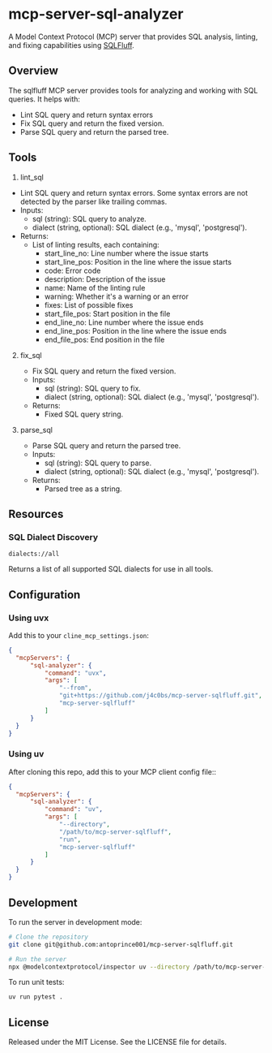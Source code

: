 # mcp-server-sql-analyzer

A Model Context Protocol (MCP) server that provides SQL analysis, linting, and fixing capabilities using [SQLFluff](https://sqlfluff.com/).

## Overview

The sqlfluff MCP server provides tools for analyzing and working with SQL queries. It helps with:

- Lint SQL query and return syntax errors
- Fix SQL query and return the fixed version.
- Parse SQL query and return the parsed tree.

## Tools

1. lint_sql
  - Lint SQL query and return syntax errors. Some syntax errors are not detected by the parser like trailing commas.
  - Inputs:
    - sql (string): SQL query to analyze.
    - dialect (string, optional): SQL dialect (e.g., 'mysql', 'postgresql').
  - Returns: 
    - List of linting results, each containing:
      - start_line_no: Line number where the issue starts
      - start_line_pos: Position in the line where the issue starts
      - code: Error code
      - description: Description of the issue
      - name: Name of the linting rule
      - warning: Whether it's a warning or an error
      - fixes: List of possible fixes
      - start_file_pos: Start position in the file
      - end_line_no: Line number where the issue ends
      - end_line_pos: Position in the line where the issue ends
      - end_file_pos: End position in the file


2. fix_sql
   - Fix SQL query and return the fixed version.
   - Inputs:
     - sql (string): SQL query to fix.
     - dialect (string, optional): SQL dialect (e.g., 'mysql', 'postgresql').
   - Returns:
     - Fixed SQL query string.

3. parse_sql
   - Parse SQL query and return the parsed tree.
   - Inputs:
     - sql (string): SQL query to parse.
     - dialect (string, optional): SQL dialect (e.g., 'mysql', 'postgresql').
   - Returns:
     - Parsed tree as a string.

## Resources

### SQL Dialect Discovery

```
dialects://all
```

Returns a list of all supported SQL dialects for use in all tools.

## Configuration

### Using uvx

Add this to your `cline_mcp_settings.json`:

```json
{
  "mcpServers": {
      "sql-analyzer": {
          "command": "uvx",
          "args": [
              "--from",
              "git+https://github.com/j4c0bs/mcp-server-sqlfluff.git",
              "mcp-server-sqlfluff"
          ]
      }
  }
}
```

### Using uv

After cloning this repo, add this to your MCP client config file::

```json
{
  "mcpServers": {
      "sql-analyzer": {
          "command": "uv",
          "args": [
              "--directory",
              "/path/to/mcp-server-sqlfluff",
              "run",
              "mcp-server-sqlfluff"
          ]
      }
  }
}
```

## Development

To run the server in development mode:

```bash
# Clone the repository
git clone git@github.com:antoprince001/mcp-server-sqlfluff.git

# Run the server
npx @modelcontextprotocol/inspector uv --directory /path/to/mcp-server-sqlfluff run mcp-server-sqlfluff
```

To run unit tests:

```bash
uv run pytest .
```

## License

Released under the MIT License. See the LICENSE file for details.

